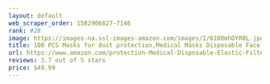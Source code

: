 ```yaml
---
layout: default 
﻿web_scraper_order: 1582906827-7146
rank: #28
image: https://images-na.ssl-images-amazon.com/images/I/6108mhDYR0L.jpg
title: 100 PCS Masks for dust protection,Medical Masks Disposable Face Masks with Elastic Ear Loop…
url: https://www.amazon.com/protection-Medical-Disposable-Elastic-Filter/dp/B084C3PBTQ/ref=zg_mw_hi_28?_encoding=UTF8&psc=1&refRID=A6V7PFP7K69AZRGH710E
reviews: 3.7 out of 5 stars
price: $49.99 
---
```

